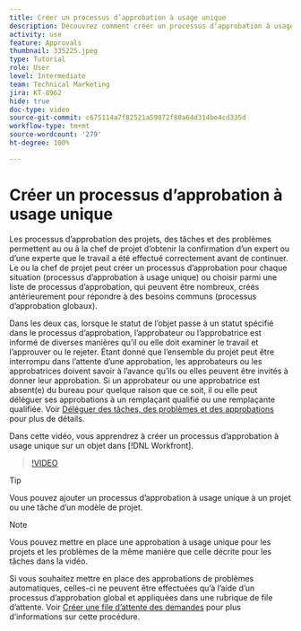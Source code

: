 ```yaml
---
title: Créer un processus d’approbation à usage unique
description: Découvrez comment créer un processus d’approbation à usage unique pour un projet, une tâche ou un problème dans Workfront.
activity: use
feature: Approvals
thumbnail: 335225.jpeg
type: Tutorial
role: User
level: Intermediate
team: Technical Marketing
jira: KT-8962
hide: true
doc-type: video
source-git-commit: c675114a7f82521a59072f80a64d314be4cd335d
workflow-type: tm+mt
source-wordcount: '279'
ht-degree: 100%

---
```


# Créer un processus d’approbation à usage unique

Les processus d’approbation des projets, des tâches et des problèmes permettent au ou à la chef de projet d’obtenir la confirmation d’un expert ou d’une experte que le travail a été effectué correctement avant de continuer. Le ou la chef de projet peut créer un processus d’approbation pour chaque situation (processus d’approbation à usage unique) ou choisir parmi une liste de processus d’approbation, qui peuvent être nombreux, créés antérieurement pour répondre à des besoins communs (processus d’approbation globaux).

Dans les deux cas, lorsque le statut de l’objet passe à un statut spécifié dans le processus d’approbation, l’approbateur ou l’approbatrice est informé de diverses manières qu’il ou elle doit examiner le travail et l’approuver ou le rejeter. Étant donné que l’ensemble du projet peut être interrompu dans l’attente d’une approbation, les approbateurs ou les approbatrices doivent savoir à l’avance qu’ils ou elles peuvent être invités à donner leur approbation. Si un approbateur ou une approbatrice est absent(e) du bureau pour quelque raison que ce soit, il ou elle peut déléguer ses approbations à un remplaçant qualifié ou une remplaçante qualifiée. Voir [Déléguer des tâches, des problèmes et des approbations](https://experienceleague.adobe.com/docs/workfront-learn/tutorials-workfront/manage-work/approval-processes-and-milestone-paths/delegate-approvals.html?lang=fr) pour plus de détails.

Dans cette vidéo, vous apprendrez à créer un processus d’approbation à usage unique sur un objet dans [!DNL  Workfront].

>[!VIDEO](https://video.tv.adobe.com/v/335225/?quality=12&learn=on)

>[!TIP]
>
>Vous pouvez ajouter un processus d’approbation à usage unique à un projet ou une tâche d’un modèle de projet.

>[!NOTE]
>
>Vous pouvez mettre en place une approbation à usage unique pour les projets et les problèmes de la même manière que celle décrite pour les tâches dans la vidéo.
>
>Si vous souhaitez mettre en place des approbations de problèmes automatiques, celles-ci ne peuvent être effectuées qu’à l’aide d’un processus d’approbation global et appliquées dans une rubrique de file d’attente. Voir [Créer une file d’attente des demandes](https://experienceleague.adobe.com/docs/workfront/using/manage-work/requests/create-and-manage-request-queues/create-request-queue.html?lang=fr) pour plus d’informations sur cette procédure.

